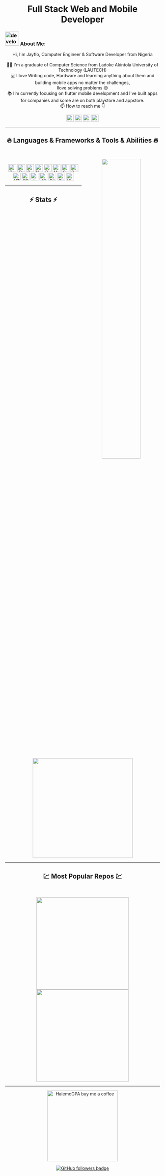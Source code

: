 <h1 align="center">
 Full Stack Web and Mobile Developer
</h1>
   
###  <img src="/images/Developer.gif" alt="developer gif"  height="45px">  About Me:
<p align="center">
  Hi, I'm Jayflo, Computer Engineer & Software Developer from Nigeria
  <br>
  <br>
  👨‍🎓 I'm a graduate of Computer Science from Ladoke Akintola University of Technology (LAUTECH)
  <br>
  💻 I love Writing code, Hardware and learning anything about them and building mobile apps no matter the challenges,
  <br> Ilove solving problems 😊
  <br>
  📚 I’m currently focusing on flutter mobile development and I've built apps for companies and some are on both playstore and appstore. 
  <br>
  📫 How to reach me 👇
</p>
<p align="center"> <a href="https://www.linkedin.com/in/flochristos/"><img src="https://img.shields.io/badge/linkedin-%230077B5.svg?&style=for-the-badge&logo=linkedin&logoColor=white" height=23></a> <a href="mailto:flochristos@gmail.com"><img src="https://img.shields.io/badge/Gmail-D14836?style=for-the-badge&logo=gmail&logoColor=white" height=23></a>
  <!--  <a href="http://wa.me//201010147580"><img src="https://img.shields.io/badge/WhatsApp-25D366?style=for-the-badge&logo=whatsapp&logoColor=white" height=23></a> --> 
   <a href="https://twitter.com/jayflo_tech"><img src="https://img.shields.io/badge/Twitter-222222?style=for-the-badge&logo=twitter&logoColor=white" height=23></a>
<!--   <a href="https://github.com/HalemoGPA/"><img src="https://img.shields.io/badge/GitHub-100000?style=for-the-badge&logo=github&logoColor=white" height=23></a> -->
  <a href="https://www.youtube.com/@Jayflo_tech"><img src="https://img.shields.io/badge/YouTube-FF0000?style=for-the-badge&logo=youtube&logoColor=white" height=23></a>
 
 <hr>
<h2 align="center">🔥 Languages & Frameworks & Tools & Abilities 🔥</h2><br>
<p align="center">
 <img src="https://github-readme-stats.vercel.app/api?username=flochristos&theme=radical&hide_border=false&include_all_commits=false&count_private=true" align='right' width="50%">  
<br>
<!--   <code><img title="C" height="25" src="images/c.svg"></code> -->
  <img title="C++" height="25" src="images/cpp.svg"></code>
  <img title="Problem Solving" height="25" src="images/problemSolving.png">
<!--   <code><img title="C#" height="25" src="images/cSharp.svg"></code> -->
  <img title="Python" height="25" src="https://img.shields.io/badge/python-3670A0?style=for-the-badge&logo=python&logoColor=ffdd54">
  <img title="Numpy" height="25" src="images/numpy.svg">
  <img title="Pandas" height="25" src="images/pandas.svg">
  <img title="Matplotlib" height="25" src="images/matplotlib.svg">
  <img title="Seaborn" height="25" src="images/seaborn.svg">
  <img title="Scikit Learn" height="25" src="images/Scikit_learn.svg">
  <img title="HTML5" height="25" src="images/html5.svg">
  <img title="CSS" height="25" src="images/css.svg">
  <img title="Javascript" height="25" src="images/javascript.svg">
  <img title="JSON" height="25" src="images/json.svg">
  <img title="Git" height="25" src="images/git-original.svg">
  <img title="GitHub" height="25" src="images/github.svg">
  <img title="Visual Studio Code" height="25" src="images/vscode.png">
<!--   <code><img title="Microsoft Visual Studio" height="25" src="images/visualstudio.png"></code> -->
</p>
<hr>

<h2 align="center">⚡ Stats ⚡</h2>
<br>



<p align="center">
<a href="https://github.com/HalemoGPA/">
      <img width=325  src="https://github-readme-stats.vercel.app/api/top-langs/?username=HalemoGPA&hide=c%23,powershell,Mathematica,Ruby,Objective-C,Objective-C%2b%2b,Cuda&title_color=61dafb&text_color=ffffff&icon_color=61dafb&bg_color=20232a&langs_count=8&layout=compact&border_color=61dafb&hide_border=true" />
 </a>
</p>

<hr>
<h2 align="center">💹 Most Popular Repos 💹</h2>
<br>
<p align="center">
<a href="https://github.com/HalemoGPA/Learn-Js/">
  <img width=300 align="center" src="https://github-readme-stats.vercel.app/api/pin/?username=HalemoGPA&repo=Learn-Js&title_color=ffffff&text_color=c9cacc&icon_color=2bbc8a&bg_color=1d1f21" />
</a>   
  
<a href="https://github.com/HalemoGPA/HalemoGPA/">
  <img width=300 align="center" src="https://github-readme-stats.vercel.app/api/pin/?username=HalemoGPA&repo=HalemoGPA&title_color=ffffff&text_color=c9cacc&icon_color=2bbc8a&bg_color=1d1f21" />
</a>    

</p>

<hr>
<p align="center">
  <a href="https://www.buymeacoffee.com/HalemoGPA" target="_blank" ><img src="https://www.buymeacoffee.com/assets/img/custom_images/orange_img.png" alt="HalemoGPA buy me a coffee" width="230"></a>
</p>

<!--
<p  align="center">
<img src="https://visitor-badge.laobi.icu/badge?page_id=HalemoGPA/HalemoGPA" alt="HalemoGPA"/>       
</p>
-->
<p align="center">
  <a href="https://www.github.com/HalemoGPA" target="_blank" rel="noreferrer"><img src="https://img.shields.io/github/followers/HalemoGPA?logo=github&style=for-the-badge&color=282b2f&labelColor=0d1117" alt="GitHub followers badge" /></a>
</p>
<!---
HalemoGPA/HalemoGPA is a ✨ special ✨ repository because its `README.md` (this file) appears on your GitHub profile.
You can click the Preview link to take a look at your changes.
--->
